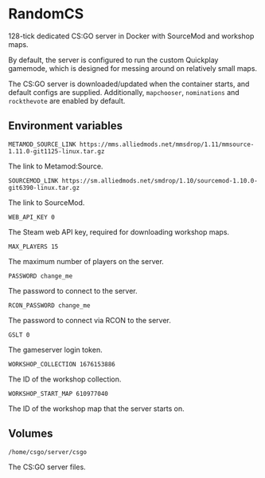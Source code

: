 # RandomCS

128-tick dedicated CS:GO server in Docker with SourceMod and workshop maps.

By default, the server is configured to run the custom Quickplay gamemode, which is designed
for messing around on relatively small maps.

The CS:GO server is downloaded/updated when the container starts, and default configs are supplied.
Additionally, `mapchooser`, `nominations` and `rockthevote` are enabled by default.

## Environment variables

`METAMOD_SOURCE_LINK https://mms.alliedmods.net/mmsdrop/1.11/mmsource-1.11.0-git1125-linux.tar.gz`

The link to Metamod:Source.

`SOURCEMOD_LINK https://sm.alliedmods.net/smdrop/1.10/sourcemod-1.10.0-git6390-linux.tar.gz`

The link to SourceMod.

`WEB_API_KEY 0`

The Steam web API key, required for downloading workshop maps.

`MAX_PLAYERS 15`

The maximum number of players on the server.

`PASSWORD change_me`

The password to connect to the server.

`RCON_PASSWORD change_me`

The password to connect via RCON to the server.

`GSLT 0`

The gameserver login token.

`WORKSHOP_COLLECTION 1676153886`

The ID of the workshop collection.

`WORKSHOP_START_MAP 610977040`

The ID of the workshop map that the server starts on.

## Volumes

`/home/csgo/server/csgo`

The CS:GO server files.
